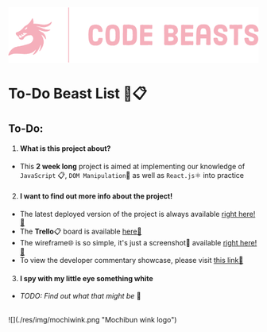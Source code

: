 ![](./res/img/codebeasts.png "Code Beasts logo")

# To-Do Beast List 🐉📋

## To-Do:
1. #### What is this project about?
  - This **2 week long** project is aimed at implementing our knowledge of `JavaScript` 📋, `DOM Manipulation`📄 as well as `React.js`⚛️ into practice
2. #### I want to find out more info about the project!
  - The latest deployed version of the project is always available [right here!🔗](https://mochibunn.github.io/ToDoBeastList "Deployed version of the project")
  - The **Trello**📋 board is available [here🔗](https://trello.com/b/R5qfJ15W/code-beasts "Project's Trello board")
  - The wireframe🌐 is so simple, it's just a screenshot📸 available [right here!🔗](https://cdn.discordapp.com/attachments/199274450011553792/1150808990276653096/image.png "Screenshot of the project wireframe")
  - To view the developer commentary showcase, please visit [this link🔗](https://go.mochibun.me/qziRlT "Documentation")
3. #### I spy with my little eye something white
  - *TODO: Find out what that might be* 🔎
  </br>
  ![](./res/img/mochiwink.png "Mochibun wink logo")